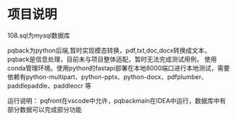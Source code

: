# 项目说明
108.sql为mysql数据库

pqback为python后端,暂时实现模态转换，pdf,txt,doc,docx转换成文本，pqback是信息处理，目前未与项目整体适配，暂时无法完成测试用例，
使用conda管理环境。使用python的fastapi部署在本地8000端口进行本地测试，需要依赖有python-multipart、python-pptx、python-docx、pdfplumber、paddlepaddle、paddleocr 等

运行说明：
pqfront在vscode中允许，pqbackmain在IDEA中运行，数据库中有部分数据可以完成部分功能

